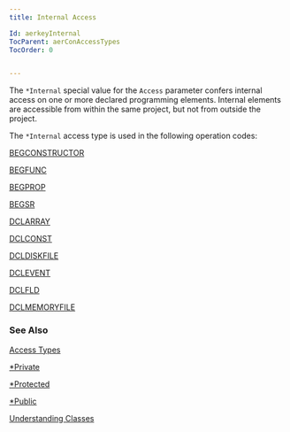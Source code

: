 ```yaml
---
title: Internal Access

Id: aerkeyInternal
TocParent: aerConAccessTypes
TocOrder: 0


---
```


The ```*Internal``` special value for the ```Access``` parameter confers internal access on one or more declared programming elements. Internal elements are accessible from within the same project, but not from outside the project. 

The ```*Internal``` access type is used in the following operation codes: 

[BEGCONSTRUCTOR](BEGCONSTRUCTOR.html) 

[BEGFUNC](BEGFUNC.html) 

[BEGPROP](BEGPROP.html) 

[BEGSR](BEGSR.html) 

[DCLARRAY](DCLARRAY.html) 

[DCLCONST](DCLCONST.html) 

[DCLDISKFILE](DCLDISKFILE.html) 

[DCLEVENT](DCLEVENT.html) 

[DCLFLD](DCLFLD.html) 

[DCLMEMORYFILE](DCLMEMORYFILE.html) 

### See Also
[Access Types](ecrConAccessTypes.html)

[*Private](ecrkeyPrivate.html)

[*Protected](ecrkeyProtected.html)

[*Public](ecrkeyPublic.html)

[Understanding Classes](ecrTourUnderstandingClassesMain.html)  

